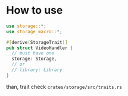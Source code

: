 # How to use
```rust
use storage::*;
use storage_macro::*;

#[derive(StorageTrait)]
pub struct VideoHandler {
  // must have one
  storage: Storage,
  // or
  // library: Library
}
```
than, trait check `crates/storage/src/traits.rs`
